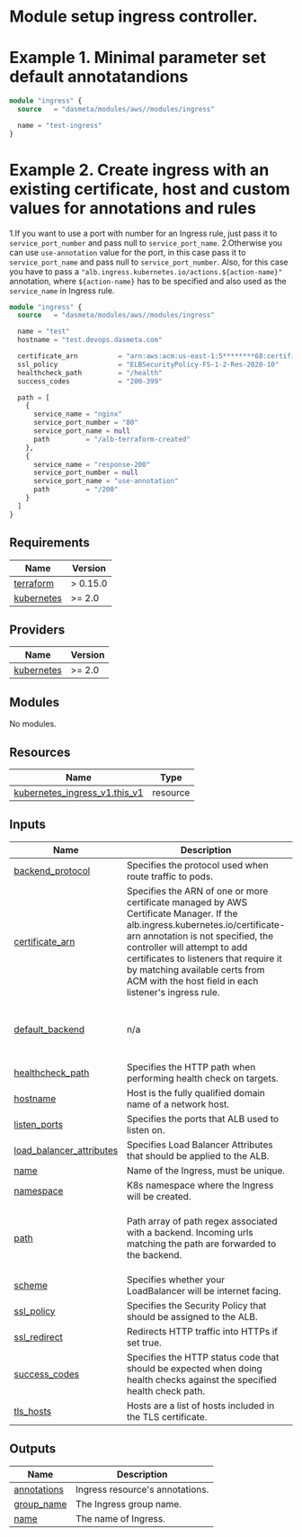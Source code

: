 # Module setup ingress controller.

# Example 1. Minimal parameter set default annotatandions

```terraform
module "ingress" {
  source   = "dasmeta/modules/aws//modules/ingress"

  name = "test-ingress"
}
```

# Example 2. Create ingress with an existing certificate, host and custom values for annotations and rules
1.If you want to use a port with number for an Ingress rule, just pass it to `service_port_number` and pass null to `service_port_name`.
2.Otherwise you can use `use-annotation` value for the port, in this case pass it to `service_port_name` and pass null to `service_port_number`.
  Also, for this case you have to pass a `"alb.ingress.kubernetes.io/actions.${action-name}"` annotation, where `${action-name}` has to be specified and also used as the `service_name` in Ingress rule.

```terraform
module "ingress" {
  source   = "dasmeta/modules/aws//modules/ingress"

  name = "test"
  hostname = "test.devops.dasmeta.com"

  certificate_arn          = "arn:aws:acm:us-east-1:5********68:certificate/a55ee6eb****1706"
  ssl_policy               = "ELBSecurityPolicy-FS-1-2-Res-2020-10"
  healthcheck_path         = "/health"
  success_codes            = "200-399"

  path = [
    {
      service_name = "nginx"
      service_port_number = "80"
      service_port_name = null
      path         = "/alb-terraform-created"
    },
    {
      service_name = "response-200"
      service_port_number = null
      service_port_name = "use-annotation"
      path         = "/200"
    }
  ]
}
```

<!-- BEGINNING OF PRE-COMMIT-TERRAFORM DOCS HOOK -->
## Requirements

| Name | Version |
|------|---------|
| <a name="requirement_terraform"></a> [terraform](#requirement\_terraform) | > 0.15.0 |
| <a name="requirement_kubernetes"></a> [kubernetes](#requirement\_kubernetes) | >= 2.0 |

## Providers

| Name | Version |
|------|---------|
| <a name="provider_kubernetes"></a> [kubernetes](#provider\_kubernetes) | >= 2.0 |

## Modules

No modules.

## Resources

| Name | Type |
|------|------|
| [kubernetes_ingress_v1.this_v1](https://registry.terraform.io/providers/hashicorp/kubernetes/latest/docs/resources/ingress_v1) | resource |

## Inputs

| Name | Description | Type | Default | Required |
|------|-------------|------|---------|:--------:|
| <a name="input_backend_protocol"></a> [backend\_protocol](#input\_backend\_protocol) | Specifies the protocol used when route traffic to pods. | `string` | `"HTTP"` | no |
| <a name="input_certificate_arn"></a> [certificate\_arn](#input\_certificate\_arn) | Specifies the ARN of one or more certificate managed by AWS Certificate Manager. If the alb.ingress.kubernetes.io/certificate-arn annotation is not specified, the controller will attempt to add certificates to listeners that require it by matching available certs from ACM with the host field in each listener's ingress rule. | `string` | `""` | no |
| <a name="input_default_backend"></a> [default\_backend](#input\_default\_backend) | n/a | <pre>object({<br>    service_name = string<br>    service_port = string<br>  })</pre> | <pre>{<br>  "service_name": null,<br>  "service_port": null<br>}</pre> | no |
| <a name="input_healthcheck_path"></a> [healthcheck\_path](#input\_healthcheck\_path) | Specifies the HTTP path when performing health check on targets. | `string` | `"/"` | no |
| <a name="input_hostname"></a> [hostname](#input\_hostname) | Host is the fully qualified domain name of a network host. | `string` | `null` | no |
| <a name="input_listen_ports"></a> [listen\_ports](#input\_listen\_ports) | Specifies the ports that ALB used to listen on. | `string` | `"[{\"HTTP\":80}]"` | no |
| <a name="input_load_balancer_attributes"></a> [load\_balancer\_attributes](#input\_load\_balancer\_attributes) | Specifies Load Balancer Attributes that should be applied to the ALB. | `string` | `""` | no |
| <a name="input_name"></a> [name](#input\_name) | Name of the Ingress, must be unique. | `string` | n/a | yes |
| <a name="input_namespace"></a> [namespace](#input\_namespace) | K8s namespace where the Ingress will be created. | `string` | `"default"` | no |
| <a name="input_path"></a> [path](#input\_path) | Path array of path regex associated with a backend. Incoming urls matching the path are forwarded to the backend. | <pre>list(object({<br>    service_name        = string<br>    service_port_number = string<br>    path                = string<br>  }))</pre> | `null` | no |
| <a name="input_scheme"></a> [scheme](#input\_scheme) | Specifies whether your LoadBalancer will be internet facing. | `string` | `"internet-facing"` | no |
| <a name="input_ssl_policy"></a> [ssl\_policy](#input\_ssl\_policy) | Specifies the Security Policy that should be assigned to the ALB. | `string` | `"ELBSecurityPolicy-2016-08"` | no |
| <a name="input_ssl_redirect"></a> [ssl\_redirect](#input\_ssl\_redirect) | Redirects HTTP traffic into HTTPs if set true. | `bool` | `true` | no |
| <a name="input_success_codes"></a> [success\_codes](#input\_success\_codes) | Specifies the HTTP status code that should be expected when doing health checks against the specified health check path. | `string` | `"200"` | no |
| <a name="input_tls_hosts"></a> [tls\_hosts](#input\_tls\_hosts) | Hosts are a list of hosts included in the TLS certificate. | `list(string)` | `null` | no |

## Outputs

| Name | Description |
|------|-------------|
| <a name="output_annotations"></a> [annotations](#output\_annotations) | Ingress resource's annotations. |
| <a name="output_group_name"></a> [group\_name](#output\_group\_name) | The Ingress group name. |
| <a name="output_name"></a> [name](#output\_name) | The name of Ingress. |
<!-- END OF PRE-COMMIT-TERRAFORM DOCS HOOK -->
